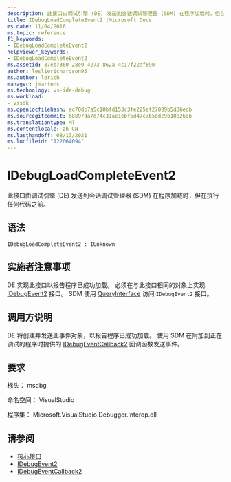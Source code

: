```yaml
---
description: 此接口由调试引擎 (DE) 发送到会话调试管理器 (SDM) 在程序加载时，但在执行任何代码之前。
title: IDebugLoadCompleteEvent2 |Microsoft Docs
ms.date: 11/04/2016
ms.topic: reference
f1_keywords:
- IDebugLoadCompleteEvent2
helpviewer_keywords:
- IDebugLoadCompleteEvent2
ms.assetid: 37eb7360-28e9-4273-862a-4c17f22af690
author: leslierichardson95
ms.author: lerich
manager: jmartens
ms.technology: vs-ide-debug
ms.workload:
- vssdk
ms.openlocfilehash: ec70db7a5c10bfd153c3fe225ef27009b5d36ecb
ms.sourcegitcommit: 68897da7d74c31ae1ebf5d47c7b5ddc9b108265b
ms.translationtype: MT
ms.contentlocale: zh-CN
ms.lasthandoff: 08/13/2021
ms.locfileid: "122064094"
---
```

# <a name="idebugloadcompleteevent2"></a>IDebugLoadCompleteEvent2
此接口由调试引擎 (DE) 发送到会话调试管理器 (SDM) 在程序加载时，但在执行任何代码之前。

## <a name="syntax"></a>语法

```
IDebugLoadCompleteEvent2 : IUnknown
```

## <a name="notes-for-implementers"></a>实施者注意事项
 DE 实现此接口以报告程序已成功加载。 必须在与此接口相同的对象上实现 [IDebugEvent2](../../../extensibility/debugger/reference/idebugevent2.md) 接口。 SDM 使用 [QueryInterface](/cpp/atl/queryinterface) 访问 `IDebugEvent2` 接口。

## <a name="notes-for-callers"></a>调用方说明
 DE 将创建并发送此事件对象，以报告程序已成功加载。 使用 SDM 在附加到正在调试的程序时提供的 [IDebugEventCallback2](../../../extensibility/debugger/reference/idebugeventcallback2.md) 回调函数发送事件。

## <a name="requirements"></a>要求
 标头： msdbg

 命名空间： VisualStudio

 程序集： Microsoft.VisualStudio.Debugger.Interop.dll

## <a name="see-also"></a>请参阅
- [核心接口](../../../extensibility/debugger/reference/core-interfaces.md)
- [IDebugEvent2](../../../extensibility/debugger/reference/idebugevent2.md)
- [IDebugEventCallback2](../../../extensibility/debugger/reference/idebugeventcallback2.md)
